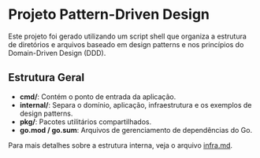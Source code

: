 # Projeto Pattern-Driven Design

Este projeto foi gerado utilizando um script shell que organiza a estrutura de diretórios e arquivos
baseado em design patterns e nos princípios do Domain-Driven Design (DDD).

## Estrutura Geral

- **cmd/**: Contém o ponto de entrada da aplicação.
- **internal/**: Separa o domínio, aplicação, infraestrutura e os exemplos de design patterns.
- **pkg/**: Pacotes utilitários compartilhados.
- **go.mod / go.sum**: Arquivos de gerenciamento de dependências do Go.

Para mais detalhes sobre a estrutura interna, veja o arquivo [infra.md](./infra.md).
